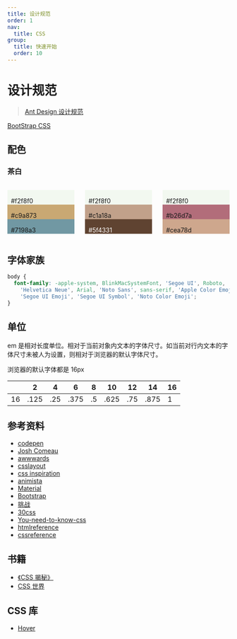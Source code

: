 ```yaml
---
title: 设计规范
order: 1
nav:
  title: CSS
group:
  title: 快速开始
  order: 10
---
```


# 设计规范

> [Ant Design 设计规范](https://ant.design/docs/spec/introduce-cn)

[BootStrap CSS](https://github.com/twbs/bootstrap/blob/master/dist/css/bootstrap.css)

## 配色

### 茶白

<div style='display:flex'>
  <ul style='list-style:none;flex:1;padding: 0;'>
    <li style='padding: 16px 8px 0 8px;background:#f2f8f0'>#f2f8f0</li>
    <li style='padding: 16px 8px 0 8px;background:#c9a873'>#c9a873</li>
    <li style='padding: 16px 8px 0 8px;background:#7198a3'>#7198a3</li>
  </ul>

  <ul style='list-style:none;flex:1;'>
    <li style='padding: 16px 8px 0 8px;background:#f2f8f0'>#f2f8f0</li>
    <li style='padding: 16px 8px 0 8px;background:#c1a18a'>#c1a18a</li>
    <li style='padding: 16px 8px 0 8px;background:#5f4331;color: white'>#5f4331</li>
  </ul>

  <ul style='list-style:none;flex:1;'>
    <li style='padding: 16px 8px 0 8px;background:#f2f8f0'>#f2f8f0</li>
    <li style='padding: 16px 8px 0 8px;background:#b26d7a'>#b26d7a</li>
    <li style='padding: 16px 8px 0 8px;background:#cea78d'>#cea78d</li>
  </ul>
</div>

## 字体家族

```css
body {
  font-family: -apple-system, BlinkMacSystemFont, 'Segoe UI', Roboto,
    'Helvetica Neue', Arial, 'Noto Sans', sans-serif, 'Apple Color Emoji',
    'Segoe UI Emoji', 'Segoe UI Symbol', 'Noto Color Emoji';
}
```

## 单位

em 是相对长度单位。相对于当前对象内文本的字体尺寸。如当前对行内文本的字体尺寸未被人为设置，则相对于浏览器的默认字体尺寸。

浏览器的默认字体都是 16px

|     | 2    | 4   | 6    | 8   | 10   | 12  | 14   | 16  |
| --- | ---- | --- | ---- | --- | ---- | --- | ---- | --- |
| 16  | .125 | .25 | .375 | .5  | .625 | .75 | .875 | 1   |

## 参考资料

- [codepen](https://codepen.io)
- [Josh Comeau](https://www.joshwcomeau.com/tutorials/)
- [awwwards](https://www.awwwards.com)
- [csslayout](https://csslayout.io)
- [css inspiration](https://chokcoco.github.io/CSS-Inspiration)
- [animista](https://animista.net)
- [Material](https://material-components.github.io/material-components-web-catalog/#/)
- [Bootstrap](https://v3.bootcss.com/components/)
- [挑战](https://css-tricks.com/front-end-challenges/)
- [30css](https://www.30secondsofcode.org/css/s/transform-centering/)
- [You-need-to-know-css](https://lhammer.cn/You-need-to-know-css/#/zh-cn/)
- [htmlreference](https://htmlreference.io/)
- [cssreference](https://cssreference.io/)

## 书籍

- [《CSS 揭秘》](http://play.csssecrets.io/)
- [CSS 世界](https://demo.cssworld.cn/)

## CSS 库

- [Hover](https://github.com/IanLunn/Hover)
